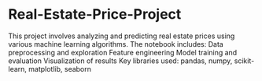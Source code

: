# Real-Estate-Price-Project
This project involves analyzing and predicting real estate prices using various machine learning algorithms. The notebook includes:  Data preprocessing and exploration Feature engineering Model training and evaluation Visualization of results Key libraries used: pandas, numpy, scikit-learn, matplotlib, seaborn
